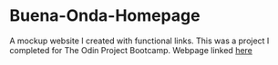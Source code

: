 # Buena-Onda-Homepage
A mockup website I created with functional links. This was a project I completed for The Odin Project Bootcamp.
Webpage linked <a href="https://jdays19.github.io/Buena-Onda-Homepage/">here</a>
